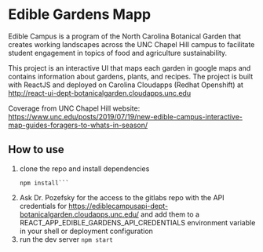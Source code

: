 # Edible Gardens Mapp

Edible Campus is a program of the North Carolina Botanical Garden that creates working landscapes across the UNC Chapel Hill campus to facilitate student engagement in topics of food and agriculture sustainability.

This project is an interactive UI that maps each garden in google maps and contains information about gardens, plants, and recipes. The project is built with ReactJS and deployed on Carolina Cloudapps (Redhat Openshift) at http://react-ui-dept-botanicalgarden.cloudapps.unc.edu

Coverage from UNC Chapel Hill website: https://www.unc.edu/posts/2019/07/19/new-edible-campus-interactive-map-guides-foragers-to-whats-in-season/

## How to use 
 1. clone the repo and install dependencies 
    ``` git clone https://github.com/joshjiang/edible-gardens-map.git 
    npm install```
 2. Ask Dr. Pozefsky for the access to the gitlabs repo with the API credentials for https://ediblecampusapi-dept-botanicalgarden.cloudapps.unc.edu/ and add them to a REACT_APP_EDIBLE_GARDENS_API_CREDENTIALS environment variable in your shell or deployment configuration
 3. run the dev server 
 ```npm start```
